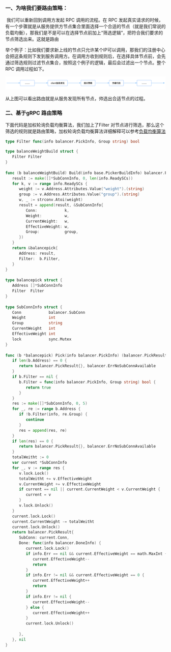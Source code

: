 ### 一、为啥我们要路由策略：

​        我们可以重新回到调用方发起 RPC 调用的流程。在 RPC 发起真实请求的时候，有一个步骤就是从服务提供方节点集合里面选择一个合适的节点（就是我们常说的负载均衡），那我们是不是可以在选择节点前加上“筛选逻辑”，把符合我们要求的节点筛选出来。这就是路由

​	举个例子：比如我们要求新上线的节点只允许某个IP可以调用，那我们的注册中心会把这条规则下发到服务调用方。在调用方收到规则后，在选择具体节点前，会先通过筛选规则过滤节点集合，按照这个例子的逻辑，最后会过滤出一个节点。整个RPC 调用过程如下。

![image-20231204102348091](../../images/route.png)

从上图可以看出路由就是从服务发现所有节点，帅选出合适节点的过程。

### 二、基于gRPC 路由策略

下面代码是加权轮询负载均衡算法，我们加上了Filter 对节点进行筛选，那么这个筛选的规则就是路由策略，加权轮询负载均衡算法详细解释可以参考[负载均衡算法]( https://xingjigongsi.github.io/grpc%E8%B4%9F%E8%BD%BD%E5%9D%87%E5%9D%87%E8%A1%A1%E7%AE%97%E6%B3%95/)

```go
type Filter func(info balancer.PickInfo, Group string) bool
```

```go
type balanceWeightBuild struct {
   Filter Filter
}

func (b balanceWeightBuild) Build(info base.PickerBuildInfo) balancer.Picker {
   result := make([]*SubConnInfo, 0, len(info.ReadySCs))
   for k, v := range info.ReadySCs {
      weight := v.Address.Attributes.Value("weight").(string)
      group := v.Address.Attributes.Value("group").(string)
      w, _ := strconv.Atoi(weight)
      result = append(result, &SubConnInfo{
         Conn:            k,
         Weight:          w,
         CurrentWeight:   w,
         EffectiveWeight: w,
         Group:           group,
      })
   }
   return &balancepick{
      Address: result,
      Filter:  b.Filter,
   }
}

type balancepick struct {
   Address []*SubConnInfo
   Filter  Filter
}

type SubConnInfo struct {
   Conn            balancer.SubConn
   Weight          int
   Group           string
   CurrentWeight   int
   EffectiveWeight int
   lock            sync.Mutex
}

func (b *balancepick) Pick(info balancer.PickInfo) (balancer.PickResult, error) {
   if len(b.Address) == 0 {
      return balancer.PickResult{}, balancer.ErrNoSubConnAvailable
   }
   if b.Filter == nil {
      b.Filter = func(info balancer.PickInfo, Group string) bool {
         return true
      }
   }
   res := make([]*SubConnInfo, 0, 5)
   for _, re := range b.Address {
      if !b.Filter(info, re.Group) {
         continue
      }
      res = append(res, re)
   }
   if len(res) == 0 {
      return balancer.PickResult{}, balancer.ErrNoSubConnAvailable
   }
   totalWeitht := 0
   var current *SubConnInfo
   for _, v := range res {
      v.lock.Lock()
      totalWeitht += v.EffectiveWeight
      v.CurrentWeight += v.EffectiveWeight
      if current == nil || current.CurrentWeight < v.CurrentWeight {
         current = v
      }
      v.lock.Unlock()
   }
   current.lock.Lock()
   current.CurrentWeight -= totalWeitht
   current.lock.Unlock()
   return balancer.PickResult{
      SubConn: current.Conn,
      Done: func(info balancer.DoneInfo) {
         current.lock.Lock()
         if info.Err == nil && current.EffectiveWeight == math.MaxInt {
            current.EffectiveWeight--
            return
         }
         if info.Err != nil && current.EffectiveWeight == 0 {
            current.EffectiveWeight++
            return
         }
         if info.Err != nil {
            current.EffectiveWeight--
         } else {
            current.EffectiveWeight++
         }
         current.lock.Unlock()

      },
   }, nil
}
```



